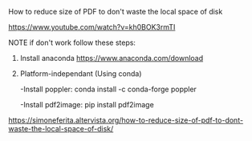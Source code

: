 How to reduce size of PDF to don't waste the local space of disk

https://www.youtube.com/watch?v=kh0BOK3rmTI



NOTE
if don't work follow these steps:
1. Install anaconda  https://www.anaconda.com/download
2. Platform-independant (Using conda)

    -Install poppler: conda install -c conda-forge poppler
   
    -Install pdf2image: pip install pdf2image



https://simoneferita.altervista.org/how-to-reduce-size-of-pdf-to-dont-waste-the-local-space-of-disk/
